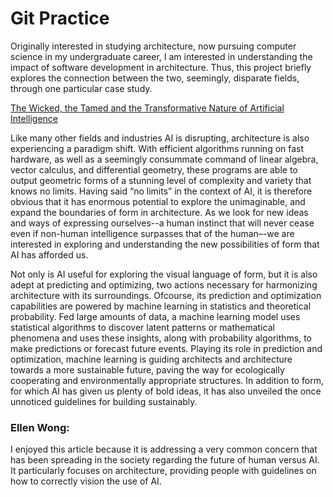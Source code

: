 # Git Practice
Originally interested in studying architecture, now pursuing computer science in my undergraduate career, I am interested in understanding the impact of software development in architecture. Thus, this project briefly explores the connection between the two, seemingly, disparate fields, through one particular case study.

[The Wicked, the Tamed and the Transformative Nature of Artificial Intelligence](https://onlinelibrary.wiley.com/doi/10.1002/ad.3049)

Like many other fields and industries AI is disrupting, architecture is also experiencing a paradigm shift. With efficient algorithms running on fast hardware, as well as a seemingly consummate command of linear algebra, vector calculus, and differential geometry, these programs are able to output geometric forms of a stunning level of complexity and variety that knows no limits. Having said “no limits” in the context of AI, it is therefore obvious that it has enormous potential to explore the unimaginable, and expand the boundaries of form in architecture. As we look for new ideas and ways of expressing ourselves--a human instinct that will never cease even if non-human intelligence surpasses that of the human–-we are interested in exploring and understanding the new possibilities of form that AI has afforded us.

Not only is AI useful for exploring the visual language of form, but it is also adept at predicting and optimizing, two actions necessary for harmonizing architecture with its surroundings. Ofcourse, its prediction and optimization capabilities are powered by machine learning in statistics and theoretical probability. Fed large amounts of data, a machine learning model uses statistical algorithms to discover latent patterns or mathematical phenomena and uses these insights, along with probability algorithms, to make predictions or forecast future events. Playing its role in prediction and optimization, machine learning is guiding architects and architecture towards a more sustainable future, paving the way for ecologically cooperating and environmentally appropriate structures. In addition to form, for which AI has given us plenty of bold ideas, it has also unveiled the once unnoticed guidelines for building sustainably.

### Ellen Wong:
I enjoyed this article because it is addressing a very common concern that has been spreading in the society regarding the future of human versus AI. It particularly focuses on architecture, providing people with guidelines on how to correctly vision the use of AI. 